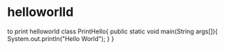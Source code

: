 # helloworlld
to print helloworld
class PrintHello{
public static void main(String args[]){
System.out.println("Hello World");
}
}

